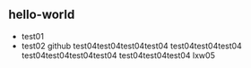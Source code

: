 ## hello-world
- test01
- test02 github
test04test04test04test04
test04test04test04
test04test04test04test04
test04test04test04
lxw05